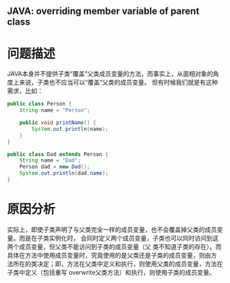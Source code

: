 ## JAVA: overriding member variable of parent class
# 问题描述
JAVA本身并不提供子类“覆盖”父类成员变量的方法，而事实上，从面相对象的角度上来说，子类也不应当可以“覆盖”父类的成员变量。
但有时候我们就是有这种需求，比如：
```java
public class Person {
    String name = "Person";

    public void printName() {
        System.out.println(name);
    }
}

public class Dad extends Person {
    String name = "Dad";
    Person dad = new Dad();
    System.out.println(dad.name);
}

``` 

# 原因分析
实际上，即使子类声明了与父类完全一样的成员变量，也不会覆盖掉父类的成员变量。而是在子类实例化时，
会同时定义两个成员变量，子类也可以同时访问到这两个成员变量，但父类不能访问到子类的成员变量（父
类不知道子类的存在）。而具体在方法中使用成员变量时，究竟使用的是父类还是子类的成员变量，则由方
法所在的类决定；即，方法在父类中定义和执行，则使用父类的成员变量，方法在子类中定义（包括重写
overwrite父类方法）和执行，则使用子类的成员变量。




